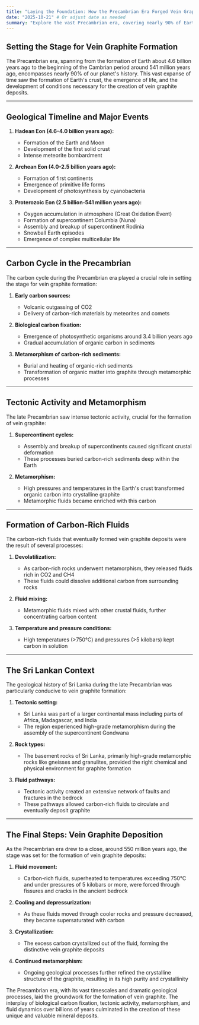 ```yaml
---
title: "Laying the Foundation: How the Precambrian Era Forged Vein Graphite"
date: "2025-10-21" # Or adjust date as needed
summary: "Explore the vast Precambrian era, covering nearly 90% of Earth's history, and understand the geological processes—from the carbon cycle to tectonic activity—that led to the formation of unique vein graphite deposits, particularly in Sri Lanka."
---
```


## Setting the Stage for Vein Graphite Formation

The Precambrian era, spanning from the formation of Earth about 4.6 billion years ago to the beginning of the Cambrian period around 541 million years ago, encompasses nearly 90% of our planet's history. This vast expanse of time saw the formation of Earth's crust, the emergence of life, and the development of conditions necessary for the creation of vein graphite deposits.

---

## Geological Timeline and Major Events

1.  **Hadean Eon (4.6-4.0 billion years ago):**
    * Formation of the Earth and Moon
    * Development of the first solid crust
    * Intense meteorite bombardment

2.  **Archean Eon (4.0-2.5 billion years ago):**
    * Formation of first continents
    * Emergence of primitive life forms
    * Development of photosynthesis by cyanobacteria

3.  **Proterozoic Eon (2.5 billion-541 million years ago):**
    * Oxygen accumulation in atmosphere (Great Oxidation Event)
    * Formation of supercontinent Columbia (Nuna)
    * Assembly and breakup of supercontinent Rodinia
    * Snowball Earth episodes
    * Emergence of complex multicellular life

---

## Carbon Cycle in the Precambrian

The carbon cycle during the Precambrian era played a crucial role in setting the stage for vein graphite formation:

1.  **Early carbon sources:**
    * Volcanic outgassing of CO2
    * Delivery of carbon-rich materials by meteorites and comets

2.  **Biological carbon fixation:**
    * Emergence of photosynthetic organisms around 3.4 billion years ago
    * Gradual accumulation of organic carbon in sediments

3.  **Metamorphism of carbon-rich sediments:**
    * Burial and heating of organic-rich sediments
    * Transformation of organic matter into graphite through metamorphic processes

---

## Tectonic Activity and Metamorphism

The late Precambrian saw intense tectonic activity, crucial for the formation of vein graphite:

1.  **Supercontinent cycles:**
    * Assembly and breakup of supercontinents caused significant crustal deformation
    * These processes buried carbon-rich sediments deep within the Earth

2.  **Metamorphism:**
    * High pressures and temperatures in the Earth's crust transformed organic carbon into crystalline graphite
    * Metamorphic fluids became enriched with this carbon

---

## Formation of Carbon-Rich Fluids

The carbon-rich fluids that eventually formed vein graphite deposits were the result of several processes:

1.  **Devolatilization:**
    * As carbon-rich rocks underwent metamorphism, they released fluids rich in CO2 and CH4
    * These fluids could dissolve additional carbon from surrounding rocks

2.  **Fluid mixing:**
    * Metamorphic fluids mixed with other crustal fluids, further concentrating carbon content

3.  **Temperature and pressure conditions:**
    * High temperatures (>750°C) and pressures (>5 kilobars) kept carbon in solution

---

## The Sri Lankan Context

The geological history of Sri Lanka during the late Precambrian was particularly conducive to vein graphite formation:

1.  **Tectonic setting:**
    * Sri Lanka was part of a larger continental mass including parts of Africa, Madagascar, and India
    * The region experienced high-grade metamorphism during the assembly of the supercontinent Gondwana

2.  **Rock types:**
    * The basement rocks of Sri Lanka, primarily high-grade metamorphic rocks like gneisses and granulites, provided the right chemical and physical environment for graphite formation

3.  **Fluid pathways:**
    * Tectonic activity created an extensive network of faults and fractures in the bedrock
    * These pathways allowed carbon-rich fluids to circulate and eventually deposit graphite

---

## The Final Steps: Vein Graphite Deposition

As the Precambrian era drew to a close, around 550 million years ago, the stage was set for the formation of vein graphite deposits:

1.  **Fluid movement:**
    * Carbon-rich fluids, superheated to temperatures exceeding 750°C and under pressures of 5 kilobars or more, were forced through fissures and cracks in the ancient bedrock

2.  **Cooling and depressurization:**
    * As these fluids moved through cooler rocks and pressure decreased, they became supersaturated with carbon

3.  **Crystallization:**
    * The excess carbon crystallized out of the fluid, forming the distinctive vein graphite deposits

4.  **Continued metamorphism:**
    * Ongoing geological processes further refined the crystalline structure of the graphite, resulting in its high purity and crystallinity

The Precambrian era, with its vast timescales and dramatic geological processes, laid the groundwork for the formation of vein graphite. The interplay of biological carbon fixation, tectonic activity, metamorphism, and fluid dynamics over billions of years culminated in the creation of these unique and valuable mineral deposits.